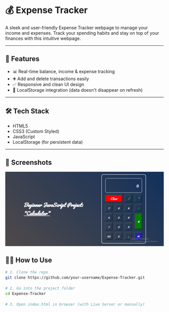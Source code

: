 # 💰 Expense Tracker

A sleek and user-friendly Expense Tracker webpage to manage your income and expenses. Track your spending habits and stay on top of your finances with this intuitive webpage.

---

## 🚀 Features

- 📊 Real-time balance, income & expense tracking  
- ➕ Add and delete transactions easily  
- ✅ Responsive and clean UI design  
- 💾 LocalStorage integration (data doesn't disappear on refresh)  

---

## 🛠️ Tech Stack

- HTML5  
- CSS3 (Custom Styled)  
- JavaScript 
- LocalStorage (for persistent data)  

---

## 📸 Screenshots
![Screenshot](https://github.com/SahilZone75/Modern-Calculator/blob/main/Calc%20Using%20JS/screenshot.png)


## 🧑‍💻 How to Use

```bash
# 1. Clone the repo
git clone https://github.com/your-username/Expense-Tracker.git

# 2. Go into the project folder
cd Expense-Tracker

# 3. Open index.html in browser (with Live Server or manually)
